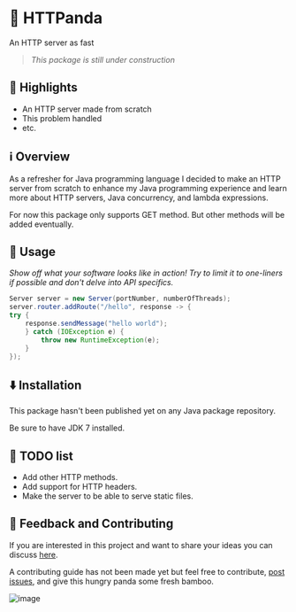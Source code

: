 # 🐼 HTTPanda

An HTTP server as fast 

> *This package is still under construction*


## 🌟 Highlights

- An HTTP server made from scratch
- This problem handled
- etc.


## ℹ️ Overview

As a refresher for Java programming language I decided to make an HTTP server from scratch to enhance my Java programming experience and learn more about HTTP servers, Java concurrency, and lambda expressions.

For now this package only supports GET method. But other methods will be added eventually.

## 🚀 Usage

*Show off what your software looks like in action! Try to limit it to one-liners if possible and don't delve into API specifics.*

```java
Server server = new Server(portNumber, numberOfThreads);
server.router.addRoute("/hello", response -> {
try {
    response.sendMessage("hello world");
    } catch (IOException e) {
        throw new RuntimeException(e);
    }
});
```


## ⬇️ Installation

This package hasn't been published yet on any Java package repository. 

Be sure to have JDK 7 installed.

## 📝 TODO list
* Add other HTTP methods.
* Add support for HTTP headers.
* Make the server to be able to serve static files.

## 🎍 Feedback and Contributing

If you are interested in this project and want to share your ideas you can discuss [here](https://github.com/pandamin8/httpanda/discussions).

A contributing guide has not been made yet but feel free to contribute, [post issues](https://github.com/pandamin8/httpanda/issues), and give this hungry panda some fresh bamboo.

![image](https://github.com/user-attachments/assets/d359283d-62df-4cdd-b565-74a6a1e6adfe)
